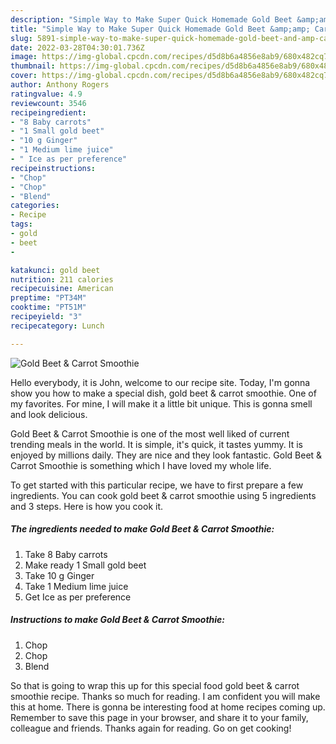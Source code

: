 ```yaml
---
description: "Simple Way to Make Super Quick Homemade Gold Beet &amp;amp; Carrot Smoothie"
title: "Simple Way to Make Super Quick Homemade Gold Beet &amp;amp; Carrot Smoothie"
slug: 5891-simple-way-to-make-super-quick-homemade-gold-beet-and-amp-carrot-smoothie
date: 2022-03-28T04:30:01.736Z
image: https://img-global.cpcdn.com/recipes/d5d8b6a4856e8ab9/680x482cq70/gold-beet-carrot-smoothie-recipe-main-photo.jpg
thumbnail: https://img-global.cpcdn.com/recipes/d5d8b6a4856e8ab9/680x482cq70/gold-beet-carrot-smoothie-recipe-main-photo.jpg
cover: https://img-global.cpcdn.com/recipes/d5d8b6a4856e8ab9/680x482cq70/gold-beet-carrot-smoothie-recipe-main-photo.jpg
author: Anthony Rogers
ratingvalue: 4.9
reviewcount: 3546
recipeingredient:
- "8 Baby carrots"
- "1 Small gold beet"
- "10 g Ginger"
- "1 Medium lime juice"
- " Ice as per preference"
recipeinstructions:
- "Chop"
- "Chop"
- "Blend"
categories:
- Recipe
tags:
- gold
- beet
- 

katakunci: gold beet  
nutrition: 211 calories
recipecuisine: American
preptime: "PT34M"
cooktime: "PT51M"
recipeyield: "3"
recipecategory: Lunch

---
```



![Gold Beet &amp; Carrot Smoothie](https://img-global.cpcdn.com/recipes/d5d8b6a4856e8ab9/680x482cq70/gold-beet-carrot-smoothie-recipe-main-photo.jpg)

Hello everybody, it is John, welcome to our recipe site. Today, I'm gonna show you how to make a special dish, gold beet &amp; carrot smoothie. One of my favorites. For mine, I will make it a little bit unique. This is gonna smell and look delicious.

Gold Beet &amp; Carrot Smoothie is one of the most well liked of current trending meals in the world. It is simple, it's quick, it tastes yummy. It is enjoyed by millions daily. They are nice and they look fantastic. Gold Beet &amp; Carrot Smoothie is something which I have loved my whole life.




To get started with this particular recipe, we have to first prepare a few ingredients. You can cook gold beet &amp; carrot smoothie using 5 ingredients and 3 steps. Here is how you cook it.

<!--inarticleads1-->

##### The ingredients needed to make Gold Beet &amp; Carrot Smoothie:

1. Take 8 Baby carrots
1. Make ready 1 Small gold beet
1. Take 10 g Ginger
1. Take 1 Medium lime juice
1. Get  Ice as per preference




<!--inarticleads2-->

##### Instructions to make Gold Beet &amp; Carrot Smoothie:

1. Chop
1. Chop
1. Blend




So that is going to wrap this up for this special food gold beet &amp; carrot smoothie recipe. Thanks so much for reading. I am confident you will make this at home. There is gonna be interesting food at home recipes coming up. Remember to save this page in your browser, and share it to your family, colleague and friends. Thanks again for reading. Go on get cooking!
